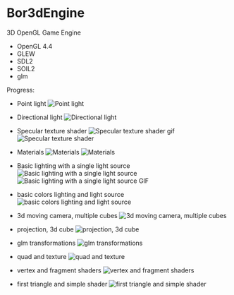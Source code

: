 # Bor3dEngine
3D OpenGL Game Engine

 - OpenGL 4.4
 - GLEW
 - SDL2
 - SOIL2
 - glm

Progress:

 - Point light
![Point light](https://github.com/CiaccoDavide/Bor3dEngine/blob/master/screenshots/2017-10-31_16-32-39_point_light.gif?raw=true)

 - Directional light
![Directional light](https://github.com/CiaccoDavide/Bor3dEngine/blob/master/screenshots/2017-10-31_14-44-59.png?raw=true)

 - Specular texture shader
![Specular texture shader gif](https://github.com/CiaccoDavide/Bor3dEngine/blob/master/screenshots/2017-10-31_12-55-50_specular.gif?raw=true)
![Specular texture shader](https://github.com/CiaccoDavide/Bor3dEngine/blob/master/screenshots/2017-10-31_12-55-50.png?raw=true)

 - Materials
![Materials](https://github.com/CiaccoDavide/Bor3dEngine/blob/master/screenshots/2017-10-30_19-14-08.png?raw=true)
![Materials](https://github.com/CiaccoDavide/Bor3dEngine/blob/master/screenshots/2017-10-30_18-57-38.png?raw=true)

 - Basic lighting with a single light source
![Basic lighting with a single light source](https://github.com/CiaccoDavide/Bor3dEngine/blob/master/screenshots/2017-10-30_14-42-41.png?raw=true)
![Basic lighting with a single light source GIF](https://github.com/CiaccoDavide/Bor3dEngine/blob/master/screenshots/light_source_000.gif?raw=true)

 - basic colors lighting and light source
![basic colors lighting and light source](https://raw.githubusercontent.com/CiaccoDavide/Bor3dEngine/master/screenshots/2017-10-30_10-52-29.png)

 - 3d moving camera, multiple cubes
![3d moving camera, multiple cubes](https://github.com/CiaccoDavide/Bor3dEngine/blob/master/screenshots/2017-10-28_00-11-06.png?raw=true)

 - projection, 3d cube
![projection, 3d cube](https://github.com/CiaccoDavide/Bor3dEngine/blob/master/screenshots/2017-10-27_15-59-17.png?raw=true)

 - glm transformations
![glm transformations](https://github.com/CiaccoDavide/Bor3dEngine/blob/master/screenshots/2017-10-26_17-55-27.png?raw=true)

 - quad and texture
![quad and texture](https://github.com/CiaccoDavide/Bor3dEngine/blob/master/screenshots/2017-10-26_15-11-34.png?raw=true)

 - vertex and fragment shaders 
![vertex and fragment shaders ](https://github.com/CiaccoDavide/Bor3dEngine/blob/master/screenshots/2017-10-25_23-29-10.png?raw=true)

 - first triangle and simple shader
![first triangle and simple shader](https://raw.githubusercontent.com/CiaccoDavide/Bor3dEngine/master/screenshots/2017-10-25_21-24-55.png)
